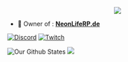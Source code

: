 <p align="center">
<img src="https://readme-typing-svg.herokuapp.com?font=roboto&color=%23F7C51D&size=18&vCenter=true&height=16&lines=👋+Hey+there,+I'm+Jxstn...+I+code">
</p>

- 🔭 Owner of : <a href="https://nlrpde.de.cool">**NeonLifeRP.de**</a>

[![Discord](https://img.shields.io/badge/Discord-%237289DA.svg?style=for-the-badge&logo=discord&logoColor=white)](https://discord.io/nlrpde)
[![Twitch](https://img.shields.io/badge/Twitch-%239146FF.svg?style=for-the-badge&logo=Twitch&logoColor=white)](https://www.twitch.tv/neonliferp)

![Our Github States](https://github-readme-stats.vercel.app/api?username=NeonLifeRPde&show_icons=true&theme=tokyonight)
![](https://github-readme-stats.vercel.app/api/top-langs/?username=NeonLifeRPde&theme=blueberry&hide_border=true&include_all_commits=true&count_private=false&layout=compact)
